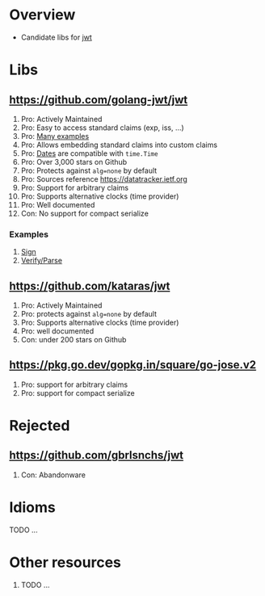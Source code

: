 # Overview
- Candidate libs for [jwt](https://jwt.io/)


# Libs
## https://github.com/golang-jwt/jwt
1. Pro: Actively Maintained
1. Pro: Easy to access standard claims (exp, iss, ...)
1. Pro: [Many examples](https://pkg.go.dev/github.com/golang-jwt/jwt/v4#pkg-examples)
1. Pro: Allows embedding standard claims into custom claims
1. Pro: [Dates](https://pkg.go.dev/github.com/golang-jwt/jwt/v4#NumericDate) are compatible with `time.Time`
1. Pro: Over 3,000 stars on Github
1. Pro: Protects against `alg=none` by default
1. Pro: Sources reference https://datatracker.ietf.org
1. Pro: Support for arbitrary claims
1. Pro: Supports alternative clocks (time provider)
1. Pro: Well documented
1. Con: No support for compact serialize

### Examples
1. [Sign](https://pkg.go.dev/github.com/golang-jwt/jwt/v4#example-NewWithClaims-CustomClaimsType)
1. [Verify/Parse](https://pkg.go.dev/github.com/golang-jwt/jwt/v4#example-ParseWithClaims-CustomClaimsType)


## https://github.com/kataras/jwt
1. Pro: Actively Maintained
1. Pro: protects against `alg=none` by default
1. Pro: Supports alternative clocks (time provider)
1. Pro: well documented
1. Con: under 200 stars on Github

## https://pkg.go.dev/gopkg.in/square/go-jose.v2
1. Pro: support for arbitrary claims
1. Pro: support for compact serialize


# Rejected
## https://github.com/gbrlsnchs/jwt
1. Con: Abandonware


# Idioms
TODO ...


# Other resources
1. TODO ...
